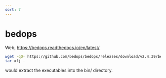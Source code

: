 ```yaml
---
sort: 7
---
```


# bedops

Web, https://bedops.readthedocs.io/en/latest/

```bash
wget -qO- https://github.com/bedops/bedops/releases/download/v2.4.39/bedops_linux_x86_64-v2.4.39.tar.bz2 | \
tar xfj -
```

would extract the executables into the bin/ directory.
